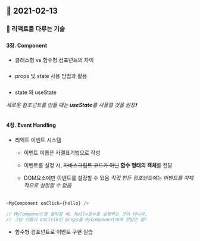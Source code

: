 ## 📆 2021-02-13

### 📖 리액트를 다루는 기술

###

#### 3장. Component

- 클래스형 vs 함수형 컴포넌트의 차이

#####

- props 및 state 사용 방법과 활용

#####

- state 와 useState

_새로운 컴포넌트를 만들 때는 **useState**를 사용할 것을 권장❗_

##

#### 4장. Event Handling

####

- 리액트 이벤트 시스템

  - 이벤트 이름은 카멜표기법으로 작성

  - 이벤트를 설정 시, ~~자바스크립트 코드가 아닌~~ **함수 형태의 객체**를 전달

  - DOM요소에만 이벤트를 설정할 수 있음
    _직접 만든 컴포넌트에는 이벤트를 자체적으로 설정할 수 없음_

######

```javascript
<MyComponent onClick={hello} />

// MyComponent를 클릭할 때, hello함수를 실행하는 것이 아니라,
// 그냥 이름이 onClcik인 props를 MyComponent에게 전달만 함!
```

- 함수형 컴포넌트로 이벤트 구현 실습
